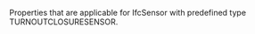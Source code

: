 Properties that are applicable for IfcSensor with predefined type TURNOUTCLOSURESENSOR.

<!-- end of short definition -->


